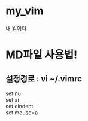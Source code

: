 # my_vim
내 빔이다

# MD파일 사용법!
[^1]:문장의 끝에 스페이스바를 두번누르던지 엔터를 두번눌러야지 다음줄로 넘어갑니다.
[^2]:# 을 이용하여 정할수 있으며 아래와 같이 #의 개수에 따라 크기가 달라집니다.
[^3]:강조는 **을 강조하고 싶은 부분의 양쪽을 감싸주면 됩니다.
[^4]:기울임체는 ***을 기울이고 싶은 부분의 양쪽을 감싸주면 됩니다.
[^5]:취소선은 ~~을 취소선을 넣고싶은 부분의 양쪾을 감싸주면 됩니다.

## 설정경로 : vi ~/.vimrc

set nu  
set ai  
set cindent  
set mouse=a  
